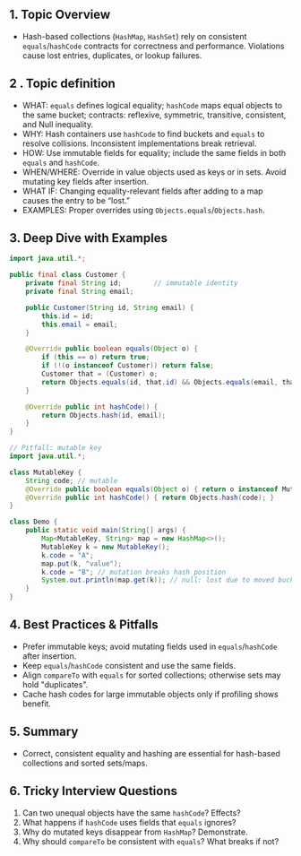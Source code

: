 ## 1. Topic Overview

- Hash-based collections (`HashMap`, `HashSet`) rely on consistent `equals`/`hashCode` contracts for correctness and performance. Violations cause lost entries, duplicates, or lookup failures.

## 2 . Topic definition

- WHAT: `equals` defines logical equality; `hashCode` maps equal objects to the same bucket; contracts: reflexive, symmetric, transitive, consistent, and Null inequality.
- WHY: Hash containers use `hashCode` to find buckets and `equals` to resolve collisions. Inconsistent implementations break retrieval.
- HOW: Use immutable fields for equality; include the same fields in both `equals` and `hashCode`.
- WHEN/WHERE: Override in value objects used as keys or in sets. Avoid mutating key fields after insertion.
- WHAT IF: Changing equality-relevant fields after adding to a map causes the entry to be “lost.”
- EXAMPLES: Proper overrides using `Objects.equals`/`Objects.hash`.

## 3. Deep Dive with Examples

```java
import java.util.*;

public final class Customer {
    private final String id;        // immutable identity
    private final String email;

    public Customer(String id, String email) {
        this.id = id;
        this.email = email;
    }

    @Override public boolean equals(Object o) {
        if (this == o) return true;
        if (!(o instanceof Customer)) return false;
        Customer that = (Customer) o;
        return Objects.equals(id, that.id) && Objects.equals(email, that.email);
    }

    @Override public int hashCode() {
        return Objects.hash(id, email);
    }
}
```

```java
// Pitfall: mutable key
import java.util.*;

class MutableKey {
    String code; // mutable
    @Override public boolean equals(Object o) { return o instanceof MutableKey mk && Objects.equals(code, mk.code); }
    @Override public int hashCode() { return Objects.hash(code); }
}

class Demo {
    public static void main(String[] args) {
        Map<MutableKey, String> map = new HashMap<>();
        MutableKey k = new MutableKey();
        k.code = "A";
        map.put(k, "value");
        k.code = "B"; // mutation breaks hash position
        System.out.println(map.get(k)); // null: lost due to moved bucket
    }
}
```

## 4. Best Practices & Pitfalls

- Prefer immutable keys; avoid mutating fields used in `equals`/`hashCode` after insertion.
- Keep `equals`/`hashCode` consistent and use the same fields.
- Align `compareTo` with `equals` for sorted collections; otherwise sets may hold "duplicates".
- Cache hash codes for large immutable objects only if profiling shows benefit.

## 5. Summary

- Correct, consistent equality and hashing are essential for hash-based collections and sorted sets/maps.

## 6. Tricky Interview Questions

1. Can two unequal objects have the same `hashCode`? Effects?
2. What happens if `hashCode` uses fields that `equals` ignores?
3. Why do mutated keys disappear from `HashMap`? Demonstrate.
4. Why should `compareTo` be consistent with `equals`? What breaks if not?

